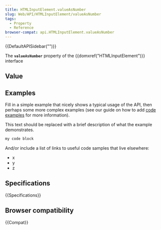 ```yaml
---
title: HTMLInputElement.valueAsNumber
slug: Web/API/HTMLInputElement/valueAsNumber
tags:
  - Property
  - Reference
browser-compat: api.HTMLInputElement.valueAsNumber
---
```

{{DefaultAPISidebar("")}}

The **`valueAsNumber`** property of the {{domxref("HTMLInputElement")}} interface 

## Value



## Examples

Fill in a simple example that nicely shows a typical usage of the API, then perhaps some more complex examples (see our guide on how to add [code examples](/en-US/docs/MDN/Contribute/Structures/Code_examples) for more information).

This text should be replaced with a brief description of what the example demonstrates.

```js
my code block
```

And/or include a list of links to useful code samples that live elsewhere:

*   x
*   y
*   z

## Specifications

{{Specifications}}

## Browser compatibility

{{Compat}}


